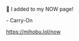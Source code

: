 🤖 I added to my NOW page!

\- Carry-On

[<span class="invisible">https://</span><span class="">mihobu.lol/now</span><span class="invisible"></span>](https://mihobu.lol/now)